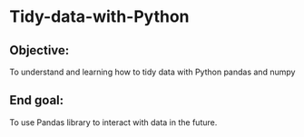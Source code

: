 # Tidy-data-with-Python

## Objective:
To understand and learning how to tidy data with Python pandas and numpy

## End goal: 
To use Pandas library to interact with data in the future. 
